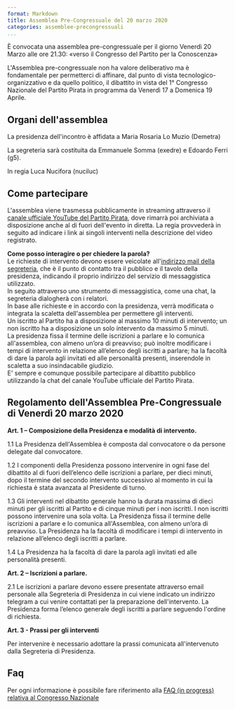 ```yaml
---
format: Markdown
title: Assemblea Pre-Congressuale del 20 marzo 2020
categories: assemblee-precongressuali
...
```


È convocata una assemblea pre-congressuale per il giorno Venerdì 20 Marzo alle ore 21.30: «verso il Congresso del Partito per la Conoscenza»

L'Assemblea pre-congressuale non ha valore deliberativo ma è fondamentale per permetterci di affinare, dal punto di vista tecnologico-organizzativo e da quello politico, il dibattito in vista del 1° Congresso Nazionale del Partito Pirata in programma da Venerdì 17 a Domenica 19 Aprile.

## Organi dell'assemblea

La presidenza dell'incontro è affidata a Maria Rosaria Lo Muzio (Demetra)

La segreteria sarà costituita da Emmanuele Somma (exedre) e Edoardo Ferri (g5).

In regia Luca Nucifora (nuciluc) 

## Come partecipare

L'assemblea viene trasmessa pubblicamente in streaming attraverso il [canale ufficiale YouTube del Partito Pirata](https://www.youtube.com/channel/UC4q_uEZYzG2gLtZNHZ92mpA), dove rimarrà poi archiviata a disposizione anche al di fuori dell'evento in diretta. La regia provvederà in seguito ad indicare i link ai singoli interventi nella descrizione del video registrato.  

**Come posso interagire o per chiedere la parola?**  
Le richieste di intervento devono essere veicolate all'[indirizzo mail della segreteria](mailto:congresso@partito-pirata.it), che è il punto di contatto tra il pubblico e il tavolo della presidenza, indicando il proprio indirizzo del servizio di messaggistica utilizzato.  
In seguito attraverso uno strumento di messaggistica, come una chat, la segreteria dialogherà con i relatori.  
In base alle richieste e in accordo con la presidenza, verrà modificata o integrata la scaletta dell'assemblea per permettere gli interventi.  
Un iscritto al Partito ha a disposizione al massimo 10 minuti di intervento; un non iscritto ha a disposizione un solo intervento da massimo 5 minuti.  
La presidenza fissa il termine delle iscrizioni a parlare e lo comunica all'assemblea, con almeno un’ora di preavviso; può inoltre modificare i tempi di intervento in relazione all’elenco degli iscritti a parlare; ha la facoltà di dare la parola agli invitati ed alle personalità presenti, inserendole in scaletta a suo insindacabile giudizio.  
E' sempre e comunque possibile partecipare al dibattito pubblico utilizzando la chat del canale YouTube ufficiale del Partito Pirata.  

## Regolamento dell'Assemblea Pre-Congressuale di Venerdì 20 marzo 2020

**Art. 1 – Composizione della Presidenza e modalità di intervento.**  

1.1 La Presidenza dell'Assemblea è composta dal convocatore o da persone delegate dal convocatore.  

1.2  I componenti della Presidenza possono intervenire in ogni fase del dibattito al di fuori dell’elenco delle iscrizioni a parlare, per dieci minuti, dopo il termine del secondo intervento successivo al momento in cui la richiesta è stata avanzata al Presidente di turno.  

1.3  Gli interventi nel dibattito generale hanno la durata massima di dieci minuti per gli iscritti al Partito e di cinque minuti per i non iscritti. I non iscritti possono intervenire una sola volta. La Presidenza fissa il termine delle iscrizioni a parlare e lo comunica all'Assemblea, con almeno un’ora di preavviso. La Presidenza ha la facoltà di modificare i tempi di intervento in relazione all’elenco degli iscritti a parlare.  

1.4 La Presidenza ha la facoltà di dare la parola agli invitati ed alle personalità presenti.  

**Art. 2 – Iscrizioni a parlare.**  

2.1 Le iscrizioni a parlare devono essere presentate attraverso email personale alla Segreteria di Presidenza in cui viene indicato un indirizzo telegram a cui venire contattati per la preparazione dell'intervento. La Presidenza forma l’elenco generale degli iscritti a parlare seguendo l'ordine di richiesta.  

**Art. 3 - Prassi per gli interventi**  

Per intervenire è necessario adottare la prassi comunicata all'intervenuto dalla Segreteria di Presidenza.  


## Faq 

Per ogni informazione è possibile fare riferimento alla [FAQ (in progress) relativa al Congresso Nazionale](https://wiki.partito-pirata.it/Congresso%20Nazionale/domande%20frequenti)  